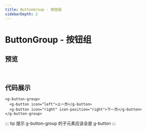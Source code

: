 ```yaml
---
title: ButtonGroup - 按钮组
sidebarDepth: 2
---
```


# ButtonGroup - 按钮组

## 预览
<br />
<ClientOnly>
<button-group-demo />
</ClientOnly>

## 代码展示
```vue
<g-button-group>
  <g-button icon="left">上一页</g-button>
  <g-button icon="right" icon-position="right">下一页</g-button>
</g-button-group>
```

::: tip 提示
g-button-group 的子元素应该全是 g-button
:::

